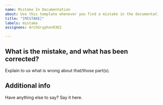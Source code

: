 ```yaml
---
name: Mistake In Documentation
about: Use this template whenever you find a mistake in the documentation
title: "[MISTAKE]"
labels: mistake
assignees: ArchGryphon9362

---
```


## What is the mistake, and what has been corrected?
Explain to us what is wrong about that/those part(s).

## Additional info
Have anything else to say? Say it here.
